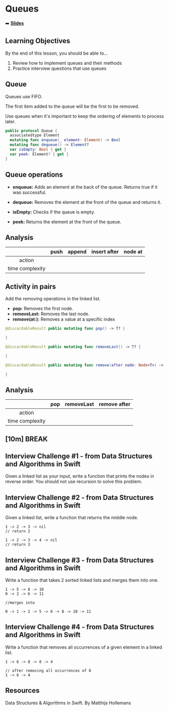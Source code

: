 <!-- .slide: data-background="./Images/header.svg" data-background-repeat="none" data-background-size="40% 40%" data-background-position="center 10%" class="header" -->
# Queues

<!-- Put a link to the slides so that students can find them -->

➡️ [**Slides**](/MOB-2.9-Technical-Seminar-MOB/Slides/queues.html ':ignore')

<!-- > -->

## Learning Objectives

By the end of this lesson, you should be able to...

1. Review how to implement queues and their methods
1. Practice interview questions that use queues

<!-- > -->

## Queue

Queues use FIFO.

The first item added to the queue will be the first to be removed.

Use queues when it's important to keep the ordering of elements to process later.

<!-- > -->

```swift
public protocol Queue {
  associatedtype Element
  mutating func enqueue(_ element: Element) -> Bool
  mutating func dequeue() -> Element?
  var isEmpty: Bool { get }
  var peek: Element? { get }
}
```

<!-- > -->

## Queue operations

- **enqueue:** Adds an element at the back of the queue. Returns true if it was successful.

- **dequeue:** Removes the element at the front of the queue and returns it.

- **isEmpty:** Checks if the queue is empty.

- **peek:** Returns the element at the front of the queue.

<!-- > -->

## Analysis

|       | push | append | insert after | node at |
|:-----:|:----:|:------:|:------------:|:-------:|
|action |      |        |              |         |
|time complexity |      |              |         |

<!-- > -->

## Activity in pairs

Add the removing operations in the linked list.

- **pop:** Removes the first node.
- **removeLast:** Removes the last node.
- **remove(at:):** Removes a value at a specific index

```swift
@discardableResult public mutating func pop() -> T? {

}

@discardableResult public mutating func removeLast() -> T? {

}

@discardableResult public mutating func remove(after node: Node<T>) -> T? {

}
```
<!--
Solution:
@discardableResult public mutating func pop() -> T? {
        defer {
            head = head?.next
            if isEmpty {
                tail = nil
            }
        }
        return head?.value
    }

    @discardableResult public mutating func removeLast() -> T? {
        guard let head = head else {
            return nil
        }
        guard head.next != nil else {
            return pop()
        }
        var prev = head
        var current = head
        while let next = current.next {
            prev = current
            current = next
        }
        prev.next = nil
        tail = prev
        return current.value
    }

    @discardableResult public mutating func remove(after node: Node<T>) -> T? {
      defer {
        if node.next === tail {
          tail = node
        }
        node.next = node.next?.next
      }
      return node.next?.value
    }
-->

<!-- > -->

## Analysis

|       | pop | removeLast | remove after |
|:-----:|:----:|:------:|:---------------:|
|action |      |        |                 |         
|time complexity |      |                 |         

<!-- > -->

<!-- .slide: data-background="#087CB8" -->
## [**10m**] BREAK

<!-- > -->

## Interview Challenge #1 - from Data Structures and Algorithms in Swift

Given a linked list as your input, write a function that prints the nodes in reverse order. You should not use recursion to solve this problem.


<!-- v -->

## Interview Challenge #2 - from Data Structures and Algorithms in Swift

Given a linked list, write a function that returns the middle node.

```
1 -> 2 -> 3 -> nil
// return 2

1 -> 2 -> 3 -> 4 -> nil
// return 3

```

<!-- v -->

## Interview Challenge #3 - from Data Structures and Algorithms in Swift

Write a function that takes 2 sorted linked lists and merges them into one.

```
1 -> 5 -> 8 -> 10
0 -> 2 -> 6 -> 11

//merges into

0 -> 1 -> 2 -> 5 -> 6 -> 8 -> 10 -> 11
```

<!-- v -->

## Interview Challenge #4 - from Data Structures and Algorithms in Swift

Write a function that removes all occurrences of a given element in a linked list.

```
1 -> 6 -> 8 -> 8 -> 4

// after removing all occurrences of 8
1 -> 6 -> 4
```

<!-- > -->

## Resources

Data Structures & Algorithms in Swift. By Matthijs Hollemans
